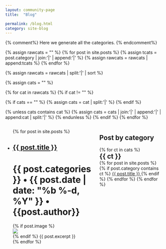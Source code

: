 ```yaml
---
layout: community-page
title:  "Blog"

permalink: /blog.html
category: site-blog
---
```

{% comment%}
Here we generate all the categories.
{% endcomment%}

{% assign rawcats = "" %}
{% for post in site.posts %}
{% assign tcats = post.category | join:'|' | append:'|' %}
{% assign rawcats = rawcats | append:tcats %}
{% endfor %}

{% assign rawcats = rawcats | split:'|' | sort %}

{% assign cats = "" %}

{% for cat in rawcats %}
{% if cat != "" %}

{% if cats == "" %}
{% assign cats = cat | split:'|' %}
{% endif %}

{% unless cats contains cat %}
{% assign cats = cats | join:'|' | append:'|' | append:cat | split:'|' %}
{% endunless %}
{% endif %}
{% endfor %}

<div style="display: flex; justify-content: center; margin: 0;padding: 0; width: 100%; ">
        <ul class="posts">
            {% for post in site.posts %}
                <li class="wrapper blog" >
                    <h2 class="blog title"><a href="{{ post.url }}">{{ post.title }}</a></h2>
                    <h1 class="blog">{{ post.categories }}  •  {{ post.date | date: "%b %-d, %Y" }}  •  {{post.author}}</h1>
                        {% if post.image %}
                            <div class="videoWrapper">
                                <img src="{{post.image}}">
                            </div>
                        {% endif %}
                        {{ post.excerpt }}
                </li>
            {% endfor %}
        </ul>
    <!-- Sidebar -->
        <section class="categories">
                <h1 class="blog category-title">Post by category</h1>
                {% for ct in cats %}
                    <h1 class="blog category" style="margin:0;"> {{ ct }} </h1>
                        {% for post in site.posts %}
                            {% if post.category contains ct %}
                            <a class="link-cat" href="{{ post.url }}">{{ post.title }} </a>
                        {% endif %}
                    {% endfor %}
            {% endfor %}
        </section>
</div>
